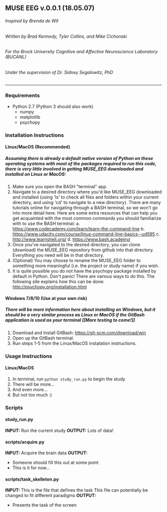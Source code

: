 ## MUSE EEG v.0.0.1 (18.05.07)  
###### Inspired by Brenda de Wit
###### Written by Brad Kennedy, Tyler Collins, and Mike Cichonski
###### For the Brock University Cognitive and Affective Neuroscience Laboratory (BUCANL) 
###### Under the supervision of Dr. Sidney Segalowitz, PhD
___________________________________________________________

### Requirements
* Python 2.7 (Python 3 should also work)
  * numpy
  * matplotlib
  * psychopy

### Installation Instructions
#### Linux/MacOS (Recommended)
##### Assuming there is already a default native version of Python on these operating systems with most of the packages required to run this code, there is very little involved in getting MUSE_EEG downloaded and installed on Linux or MacOS:
1. Make sure you open the BASH "terminal" app.
2. Navigate to a desired directory where you'd like MUSE_EEG downloaded and installed (using 'ls' to check all files and folders within your current directory, and using 'cd' to navigate to a new directory). There are many tutorials online for navigating through a BASH terminal, so we won't go into more detail here. Here are some extra resources that can help you get acquainted with the most common commands you should familiarize with to use the BASH terminal:
    a. https://www.codecademy.com/learn/learn-the-command-line
    b. https://www.udacity.com/course/linux-command-line-basics--ud595
    c. http://www.learnshell.org/ 
    d. https://www.bash.academy/
3. Once you've navigated to the desired directory, you can clone (download) the MUSE_EEG repository from github into that directory. Everything you need will be in that directory.
4. (Optional) You may choose to rename the MUSE_EEG folder to something more meaningful (i.e. the project or study name) if you wish.
5. It is quite possible you do not have the psychopy package installed by default in Python. Don't panic! There are various ways to do this. The following site explains how this can be done: http://psychopy.org/installation.html
#### Windows 7/8/10 (Use at your own risk)
##### There will be more information here about installing on Windows, but it should be a very similar process as Linux or MacOS if the GitBash application is used as your terminal [[More testing to come!]]
1. Download and Install GitBash: https://git-scm.com/download/win
2. Open up the GitBash terminal.
3. Run steps 1-5 from the Linux/MacOS instalation instructions.

### Usage Instructions 
#### Linux/MacOS
1. In terminal, run `python study_run.py` to begin the study 
2. There will be more...
3. And even more...
4. But not too much :)

### Scripts

#### study_run.py

**INPUT:**
Run the current study
**OUTPUT:**
Lots of data!

#### scripts/acquire.py

**INPUT:**
Acquire the brain data
**OUTPUT:** 
* Someone should fill this out at some point
* This is it for now...

#### scripts/task_skelleton.py

**INPUT:**
This is the file that defines the task
This file can potentially be changed to fit different paradigms
**OUTPUT:**
* Presents the task of the screen
